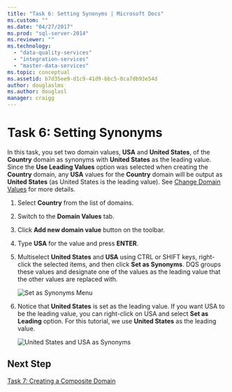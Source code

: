 ```yaml
---
title: "Task 6: Setting Synonyms | Microsoft Docs"
ms.custom: ""
ms.date: "04/27/2017"
ms.prod: "sql-server-2014"
ms.reviewer: ""
ms.technology: 
  - "data-quality-services"
  - "integration-services"
  - "master-data-services"
ms.topic: conceptual
ms.assetid: b7d35ee9-d1c9-41d9-bbc5-0ca7db93e54d
author: douglaslms
ms.author: douglasl
manager: craigg
---
```

# Task 6: Setting Synonyms
  In this task, you set two domain values, **USA** and **United States**, of the **Country** domain as synonyms with **United States** as the leading value. Since the **Use Leading Values** option was selected when creating the **Country** domain, any **USA** values for the **Country** domain will be output as **United States** (as United States is the leading value). See [Change Domain Values](https://msdn.microsoft.com/library/hh510408.aspx) for more details.  
  
1.  Select **Country** from the list of domains.  
  
2.  Switch to the **Domain Values** tab.  
  
3.  Click **Add new domain value** button on the toolbar.  
  
4.  Type **USA** for the value and press **ENTER**.  
  
5.  Multiselect **United States** and **USA** using CTRL or SHIFT keys, right-click the selected items, and then click **Set as Synonyms**. DQS groups these values and designate one of the values as the leading value that the other values are replaced with.  
  
     ![Set as Synonyms Menu](../../2014/tutorials/media/et-settingsynonyms-01.jpg "Set as Synonyms Menu")  
  
6.  Notice that **United States** is set as the leading value. If you want USA to be the leading value, you can right-click on USA and select **Set as Leading** option. For this tutorial, we use **United States** as the leading value.  
  
     ![United States and USA as Synonyms](../../2014/tutorials/media/et-settingsynonyms-02.jpg "United States and USA as Synonyms")  
  
## Next Step  
 [Task 7: Creating a Composite Domain](../../2014/tutorials/task-7-creating-a-composite-domain.md)  
  
  
